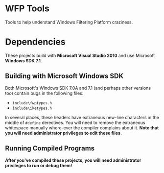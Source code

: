 WFP Tools
=========

Tools to help understand Windows Filtering Platform craziness.


Dependencies
============

These projects build with **Microsoft Visual Studio 2010** and use Microsoft **Windows SDK 7.1**.


Building with Microsoft Windows SDK
-----------------------------------

Both Microsoft's Windows SDK 7.0A and 7.1 (and perhaps other versions too) contain bugs in the following files:

  * `include\fwptypes.h`
  * `include\iketypes.h`

In several places, these headers have extraneous new-line characters in the middle of `#define` derectives. You
will need to remove the extraneous whitespace manually where-ever the compiler complains about it. **Note that
you will need administrator privileges to edit these files.**

Running Compiled Programs
-------------------------

**After you've compiled these projects, you will need administrator privileges to run or debug them!**